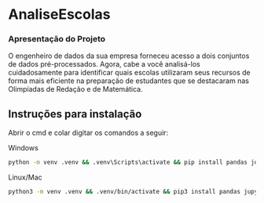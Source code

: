 # AnaliseEscolas

### Apresentação do Projeto

 O engenheiro de dados da sua empresa forneceu acesso a dois conjuntos de dados pré-processados. Agora, cabe a você analisá-los cuidadosamente para identificar quais escolas utilizaram seus recursos de forma mais eficiente na preparação de estudantes que se destacaram nas Olimpíadas de Redação e de Matemática.

 ## Instruções para instalação 

Abrir o cmd e colar digitar os comandos a seguir:

Windows
```bash
python -m venv .venv && .venv\Scripts\activate && pip install pandas jupyter && jupyter notebook
```

Linux/Mac
```bash
python3 -m venv .venv && .venv/bin/activate && pip3 install pandas jupyter && jupyter notebook
```